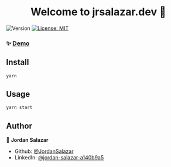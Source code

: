 <h1 align="center">Welcome to jrsalazar.dev 👋</h1>
<p>
  <img alt="Version" src="https://img.shields.io/badge/version-1.0.0-blue.svg?cacheSeconds=2592000" />
  <a href="#" target="_blank">
    <img alt="License: MIT" src="https://img.shields.io/badge/License-MIT-yellow.svg" />
  </a>
</p>

### ✨ [Demo](https://jrsalazar.dev)

## Install

```sh
yarn
```

## Usage

```sh
yarn start
```

## Author

👤 **Jordan Salazar**

* Github: [@JordanSalazar](https://github.com/JordanSalazar)
* LinkedIn: [@jordan-salazar-a140b9a5](https://linkedin.com/in/jordan-salazar-a140b9a5)

